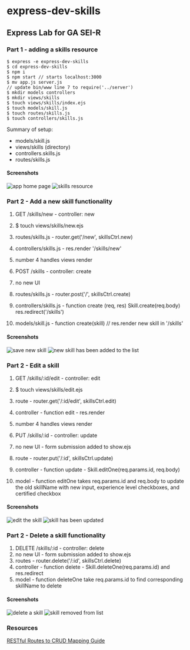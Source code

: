 # express-dev-skills
## Express Lab for GA SEI-R

### Part 1 - adding a skills resource
```
$ express -e express-dev-skills
$ cd express-dev-skills
$ npm i
$ npm start // starts localhost:3000
$ mv app.js server.js
// update bin/www line 7 to require('../server')
$ mkdir models controllers
$ mkdir views/skills
$ touch views/skills/index.ejs
$ touch models/skill.js
$ touch routes/skills.js
$ touch controllers/skills.js
```
Summary of setup:
- models/skill.js
- views/skills (directory)
- controllers.skills.js
- routes/skills.js

#### Screenshots
![app home page](/screenshots/3000.png "home page")
![skills resource](/screenshots/part-1.png "skills page")

### Part 2 - Add a new skill functionality

1. GET /skills/new - controller: new
2. $ touch views/skills/new.ejs
3. routes/skills.js - router.get('/new', skillsCtrl.new)
4. controllers/skills.js - res.render '/skills/new'
5. number 4 handles views render 

1. POST /skills - controller: create
2. no new UI
3. routes/skills.js - router.post('/', skillsCtrl.create)
4. controllers/skills.js - function create (req, res) Skill.create(req.body) res.redirect('/skills')
5. models/skill.js - function create(skill) // res.render new skill in '/skills'

#### Screenshots
![save new skill](/screenshots/part-2-save-new-skill.png "save the new inputted skill")
![new skill has been added to the list](/screenshots/part-2-new-skill-created.png "new skill added to end of list")

### Part 2 - Edit a skill

1. GET /skills/:id/edit - controller: edit
2. $ touch views/skills/edit.ejs
3. route - router.get('/:id/edit', skillsCtrl.edit)
4. controller - function edit - res.render
5. number 4 handles views render

1. PUT /skills/:id - controller: update
2. no new UI - form submission added to show.ejs
3. route - router.put('/:id', skillsCtrl.update)
4. controller - function update - Skill.editOne(req.params.id, req.body)
5. model - function editOne takes req.params.id and req.body to update the old skillName with new input, experience level checkboxes, and certified checkbox

#### Screenshots
![edit the skill](/screenshots/part-2-edit-skill.png "edit the skill name")
![skill has been updated](/screenshots/part-2-skill-edited.png "skill has been updated")

### Part 2 - Delete a skill functionality

1. DELETE /skills/:id - controller: delete
2. no new UI - form submission added to show.ejs
3. routes - router.delete('/:id', skillsCtrl.delete)
4. controller - function delete - Skill.deleteOne(req.params.id) and res.redirect
5. model - function deleteOne take req.params.id to find corresponding skillName to delete

#### Screenshots
![delete a skill](/screenshots/part-2-delete.png "delete the skill")
![skill removed from list](/screenshots/part-2-skill-deleted.png "skill has been removed from the list")

### Resources
[RESTful Routes to CRUD Mapping Guide](https://gist.github.com/jim-clark/17908763db7bd3c403e6)